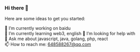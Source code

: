### Hi there 👋

Here are some ideas to get you started:

 🔭 I’m currently working on baidu    
 🌱 I’m currently learning web3, english
 🤔 I’m looking for help with     
 💬 Ask me about javascript, java, golang, php, react    
 📫 How to reach me: 648588267@qq.com


